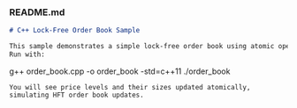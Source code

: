 ### README.md
```markdown
# C++ Lock-Free Order Book Sample

This sample demonstrates a simple lock-free order book using atomic operations.  
Run with:  
```
g++ order_book.cpp -o order_book -std=c++11
./order_book
```
You will see price levels and their sizes updated atomically, simulating HFT order book updates.
```